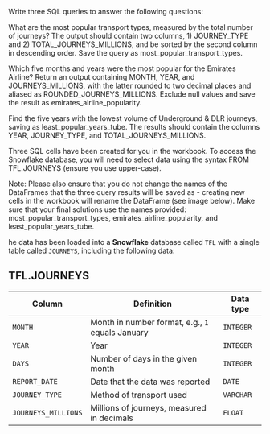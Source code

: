 Write three SQL queries to answer the following questions:

What are the most popular transport types, measured by the total number of journeys? The output should contain two columns, 1) JOURNEY_TYPE and 2) TOTAL_JOURNEYS_MILLIONS, and be sorted by the second column in descending order. Save the query as most_popular_transport_types.

Which five months and years were the most popular for the Emirates Airline? Return an output containing MONTH, YEAR, and JOURNEYS_MILLIONS, with the latter rounded to two decimal places and aliased as ROUNDED_JOURNEYS_MILLIONS. Exclude null values and save the result as emirates_airline_popularity.

Find the five years with the lowest volume of Underground & DLR journeys, saving as least_popular_years_tube. The results should contain the columns YEAR, JOURNEY_TYPE, and TOTAL_JOURNEYS_MILLIONS.

Three SQL cells have been created for you in the workbook. To access the Snowflake database, you will need to select data using the syntax FROM TFL.JOURNEYS (ensure you use upper-case).

Note: Please also ensure that you do not change the names of the DataFrames that the three query results will be saved as - creating new cells in the workbook will rename the DataFrame (see image below). Make sure that your final solutions use the names provided: most_popular_transport_types, emirates_airline_popularity, and least_popular_years_tube.

he data has been loaded into a **Snowflake** database called `TFL` with a single table called `JOURNEYS`, including the following data:

## TFL.JOURNEYS

| Column | Definition | Data type |
|--------|------------|-----------|
| `MONTH`| Month in number format, e.g., `1` equals January | `INTEGER` |
| `YEAR` | Year | `INTEGER` |
| `DAYS` | Number of days in the given month | `INTEGER` |
| `REPORT_DATE` | Date that the data was reported | `DATE` |
| `JOURNEY_TYPE` | Method of transport used | `VARCHAR` |
| `JOURNEYS_MILLIONS` | Millions of journeys, measured in decimals | `FLOAT` |
